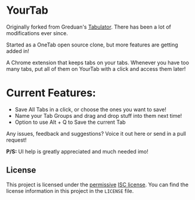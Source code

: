 # YourTab

Originally forked from Greduan's [Tabulator](https://github.com/Greduan/chrome-ext-tabulator). There has been a lot of modifications ever since.

Started as a OneTab open source clone, but more features are getting added in!

A Chrome extension that keeps tabs on your tabs. Whenever you have too many tabs, put all of them on YourTab with a click and access them later!

# Current Features:

+ Save All Tabs in a click, or choose the ones you want to save!
+ Name your Tab Groups and drag and drop stuff into them next time!
+ Option to use Alt + Q to Save the current Tab

Any issues, feedback and suggestions? Voice it out here or send in a pull request!

**P/S:** UI help is greatly appreciated and much needed imo!

## License

This project is licensed under the [permissive][per] [ISC license][lic].  You
can find the license information in this project in the `LICENSE` file.

[per]: https://en.wikipedia.org/wiki/Permissive_free_software_licence
[lic]: https://en.wikipedia.org/wiki/ISC_license
